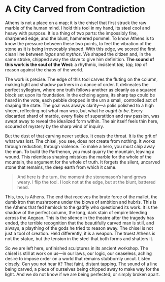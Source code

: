 # A City Carved from Contradiction

Athens is not a place on a map; it is the chisel that first struck the raw marble of the human mind. I hold this tool in my hand, its steel cool and heavy with purpose. It is a thing of two parts: the impossibly fine, sharpened edge, and the blunt, hammered pommel. To know Athens is to know the pressure between these two points, to feel the vibration of the stone as it is being irrevocably shaped. With this edge, we scored the first clean line between *logos* and *mythos*. We shaped the citizen and, in the same stroke, chipped away the slave to give him definition. **The sound of this work is the soul of the West**: a rhythmic, insistent *tap, tap, tap* of reason against the chaos of the world.

The work is precise. The edge of this tool carves the fluting on the column, making light and shadow partners in a dance of order. It delineates the perfect syllogism, where one truth follows another as cleanly as a squared block set upon its foundation. In the echoing agora, its sharp tap could be heard in the vote, each pebble dropped in the urn a small, controlled act of shaping the state. The goal was always clarity—a polis polished to a high sheen, reflecting not what man *was*, but what he *ought to be*. Every discarded shard of marble, every flake of superstition and raw passion, was swept away to reveal the idealized form within. The air itself feels thin here, scoured of mystery by the sharp wind of inquiry.

But the dust of that carving never settles. It coats the throat. It is the grit of what was lost. The chisel, you see, does not create from nothing. It works through reduction, through violence. To make a hero, you must chip away the man. To build the Parthenon, you must quarry the mountain, leaving a wound. This relentless shaping mistakes the marble for the whole of the mountain, the argument for the whole of truth. It forgets the silent, uncarved stone that remains, the deep earth from which it came.

> And here is the turn, the moment the stonemason’s hand grows weary. I flip the tool. I look not at the edge, but at the blunt, battered head.

This, too, is Athens. The end that receives the brute force of the mallet, the dumb iron that mushrooms under the blows of ambition and hubris. This is the Athens that fed hemlock to the gadfly who questioned its work. It is the shadow of the perfect column, the long, dark stain of empire bleeding across the Aegean. This is the silence in the theatre after the tragedy has ended, the terrible recognition that the beautifully carved man is still, and always, a plaything of the gods he tried to reason away. The chisel is not just a tool of creation. Held differently, it is a weapon. The truest Athens is not the statue, but the tension in the steel that both forms and shatters it.

So we are left here, unfinished sculptures in its ancient workshop. The chisel is still at work on us—in our laws, our logic, our ceaseless, aching desire to impose order on a world that remains stubbornly uncut. Listen closely. Can you not hear it? That faint, distant tapping. The sound of a line being carved, a piece of ourselves being chipped away to make way for the light. And we do not know if we are being perfected, or simply broken apart.